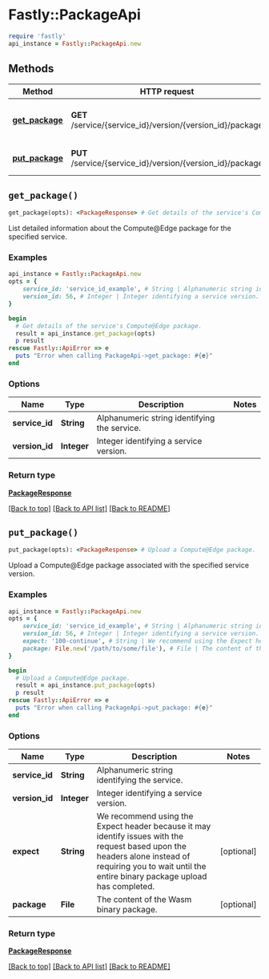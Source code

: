# Fastly::PackageApi


```ruby
require 'fastly'
api_instance = Fastly::PackageApi.new
```

## Methods

| Method | HTTP request | Description |
| ------ | ------------ | ----------- |
| [**get_package**](PackageApi.md#get_package) | **GET** /service/{service_id}/version/{version_id}/package | Get details of the service&#39;s Compute@Edge package. |
| [**put_package**](PackageApi.md#put_package) | **PUT** /service/{service_id}/version/{version_id}/package | Upload a Compute@Edge package. |


## `get_package()`

```ruby
get_package(opts): <PackageResponse> # Get details of the service's Compute@Edge package.
```

List detailed information about the Compute@Edge package for the specified service.

### Examples

```ruby
api_instance = Fastly::PackageApi.new
opts = {
    service_id: 'service_id_example', # String | Alphanumeric string identifying the service.
    version_id: 56, # Integer | Integer identifying a service version.
}

begin
  # Get details of the service's Compute@Edge package.
  result = api_instance.get_package(opts)
  p result
rescue Fastly::ApiError => e
  puts "Error when calling PackageApi->get_package: #{e}"
end
```

### Options

| Name | Type | Description | Notes |
| ---- | ---- | ----------- | ----- |
| **service_id** | **String** | Alphanumeric string identifying the service. |  |
| **version_id** | **Integer** | Integer identifying a service version. |  |

### Return type

[**PackageResponse**](PackageResponse.md)

[[Back to top]](#) [[Back to API list]](../../README.md#endpoints)
[[Back to README]](../../README.md)
## `put_package()`

```ruby
put_package(opts): <PackageResponse> # Upload a Compute@Edge package.
```

Upload a Compute@Edge package associated with the specified service version.

### Examples

```ruby
api_instance = Fastly::PackageApi.new
opts = {
    service_id: 'service_id_example', # String | Alphanumeric string identifying the service.
    version_id: 56, # Integer | Integer identifying a service version.
    expect: '100-continue', # String | We recommend using the Expect header because it may identify issues with the request based upon the headers alone instead of requiring you to wait until the entire binary package upload has completed.
    package: File.new('/path/to/some/file'), # File | The content of the Wasm binary package.
}

begin
  # Upload a Compute@Edge package.
  result = api_instance.put_package(opts)
  p result
rescue Fastly::ApiError => e
  puts "Error when calling PackageApi->put_package: #{e}"
end
```

### Options

| Name | Type | Description | Notes |
| ---- | ---- | ----------- | ----- |
| **service_id** | **String** | Alphanumeric string identifying the service. |  |
| **version_id** | **Integer** | Integer identifying a service version. |  |
| **expect** | **String** | We recommend using the Expect header because it may identify issues with the request based upon the headers alone instead of requiring you to wait until the entire binary package upload has completed. | [optional] |
| **package** | **File** | The content of the Wasm binary package. | [optional] |

### Return type

[**PackageResponse**](PackageResponse.md)

[[Back to top]](#) [[Back to API list]](../../README.md#endpoints)
[[Back to README]](../../README.md)
